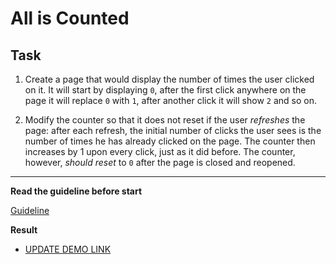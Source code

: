# All is Counted

## Task

1. Create a page that would display the number of times the user clicked on it. It will start by displaying `0`, after the first click anywhere on the page it will replace `0` with `1`, after another click it will show `2` and so on.

2. Modify the counter so that it does not reset if the user _refreshes_ the page: after each refresh, the initial number of clicks the user sees is the number of times he has already clicked on the page. The counter then increases by 1 upon every click, just as it did before. The counter, however, _should reset_ to `0` after the page is closed and reopened.

---
**Read the guideline before start**

[Guideline](https://github.com/mate-academy/js_task-DOM-guideline)

**Result**

- [UPDATE DEMO LINK](https://nikakarelets.github.io/js_all-is-counted-DOM/src/index)
